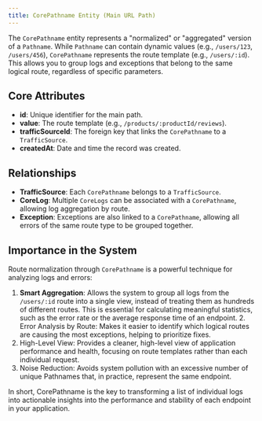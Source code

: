 ```yaml
---
title: CorePathname Entity (Main URL Path)
---
```


The `CorePathname` entity represents a "normalized" or "aggregated" version of a `Pathname`. While `Pathname` can contain dynamic values (e.g., `/users/123`, `/users/456`), `CorePathname` represents the route template (e.g., `/users/:id`). This allows you to group logs and exceptions that belong to the same logical route, regardless of specific parameters.

## Core Attributes

- **id**: Unique identifier for the main path.
- **value**: The route template (e.g., `/products/:productId/reviews`).
- **trafficSourceId**: The foreign key that links the `CorePathname` to a `TrafficSource`.
- **createdAt**: Date and time the record was created.

## Relationships

- **TrafficSource**: Each `CorePathname` belongs to a `TrafficSource`.
- **CoreLog**: Multiple `CoreLogs` can be associated with a `CorePathname`, allowing log aggregation by route.
- **Exception**: Exceptions are also linked to a `CorePathname`, allowing all errors of the same route type to be grouped together.

## Importance in the System

Route normalization through `CorePathname` is a powerful technique for analyzing logs and errors:

1. **Smart Aggregation**: Allows the system to group all logs from the `/users/:id` route into a single view, instead of treating them as hundreds of different routes. This is essential for calculating meaningful statistics, such as the error rate or the average response time of an endpoint. 2. Error Analysis by Route: Makes it easier to identify which logical routes are causing the most exceptions, helping to prioritize fixes.
2. High-Level View: Provides a cleaner, high-level view of application performance and health, focusing on route templates rather than each individual request.
3. Noise Reduction: Avoids system pollution with an excessive number of unique Pathnames that, in practice, represent the same endpoint.

In short, CorePathname is the key to transforming a list of individual logs into actionable insights into the performance and stability of each endpoint in your application.
